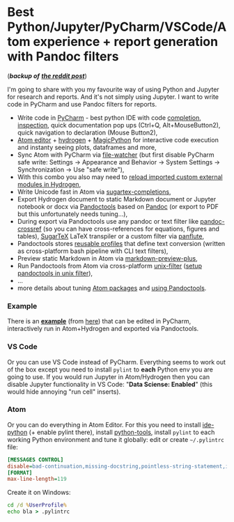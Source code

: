 # Best Python/Jupyter/PyCharm/VSCode/Atom experience + report generation with Pandoc filters

(*__backup of__ [__the reddit post__](https://www.reddit.com/r/datascience/comments/9pj8k9/best_pythonjupyterpycharm_experience_report/)*)

I'm going to share with you my favourite way of using Python and Jupyter for research and reports. And it's not simply using Jupyter. I want to write code in PyCharm and use Pandoc filters for reports.

* Write code in [PyCharm](https://www.jetbrains.com/pycharm/) - best python IDE with code [completion](https://www.jetbrains.com/help/pycharm/auto-completing-code.html), [inspection](https://www.jetbrains.com/help/pycharm/code-inspection.html), quick documentation pop ups (Ctrl+Q, Alt+MouseButton2), quick navigation to declaration (Mouse Button2),
* [Atom editor](https://atom.io/) + [hydrogen](https://atom.io/packages/hydrogen) + [MagicPython](https://atom.io/packages/MagicPython) for interactive code execution and instanty seeing plots, dataframes and more,
* Sync Atom with PyCharm via [file-watcher](https://atom.io/packages/file-watcher) (but first disable PyCharm safe write: Settings → Appearance and Behavior → System Settings → Synchronization → Use "safe write"),
* With this combo you also may need to [reload imported custom external modules in Hydrogen](https://github.com/kiwi0fruit/pandoctools/blob/master/docs/tips.md#reload-imported-modules-in-hydrogen),
* Write Unicode fast in Atom via [sugartex-completions](https://atom.io/packages/sugartex-completions),
* Export Hydrogen document to static Markdown document or Jupyter notebook or docx via [Pandoctools](https://github.com/kiwi0fruit/pandoctools) based on [Pandoc](https://pandoc.org/) (or export to PDF but this unfortunately needs tuning...),
* During export via Pandoctools use any pandoc or text filter like [pandoc-crossref](https://github.com/lierdakil/pandoc-crossref) (so you can have cross-references for equations, figures and tables), [SugarTeX](https://github.com/kiwi0fruit/sugartex) LaTeX transpiler or a custom filter via [panflute](https://github.com/sergiocorreia/panflute),
* Pandoctools stores [reusable profiles](https://github.com/kiwi0fruit/pandoctools/tree/master/pandoctools/cli) that define text conversion (written as cross-platform bash pipeline with CLI text filters),
* Preview static Markdown in Atom via [markdown-preview-plus](https://atom.io/packages/markdown-preview-plus),
* Run Pandoctools from Atom via cross-platform [unix-filter](https://atom.io/packages/unix-filter) ([setup pandoctools in unix filter](https://github.com/kiwi0fruit/pandoctools/blob/master/docs/atom.md#unix-filter)),
* ...
* more details about tuning [Atom packages](https://github.com/kiwi0fruit/pandoctools/blob/master/docs/atom.md) and [using Pandoctools](https://github.com/kiwi0fruit/pandoctools).

### Example

There is an [**example**](https://github.com/kiwi0fruit/pandoctools/blob/master/examples/notebook.py) (from [here](https://github.com/kiwi0fruit/pandoctools/tree/master/examples)) that can be edited in PyCharm, interactively run in Atom+Hydrogen and exported via Pandoctools.

### VS Code

Or you can use VS Code instead of PyCharm. Everything seems to work out of the box except you need to install `pylint` to **each** Python env you are going to use. If you would run Jupyter in Atom/Hydrogen then you can disable Jupyter functionality in VS Code: "**Data Sciense: Enabled**" (this would hide annoying "run cell" inserts). 

### Atom

Or you can do everything in Atom Editor. For this you need to install [ide-python](https://atom.io/packages/ide-python) (+ enable pylint there), install [python-tools](https://atom.io/packages/python-tools), install `pylint` to each working Python environment and tune it globally: edit or create `~/.pylintrc` file:

```ini
[MESSAGES CONTROL]
disable=bad-continuation,missing-docstring,pointless-string-statement,invalid-name,too-many-locals,too-many-arguments
[FORMAT]
max-line-length=119
```
Create it on Windows:

```bat
cd /d %UserProfile%
echo bla > .pylintrc
```
